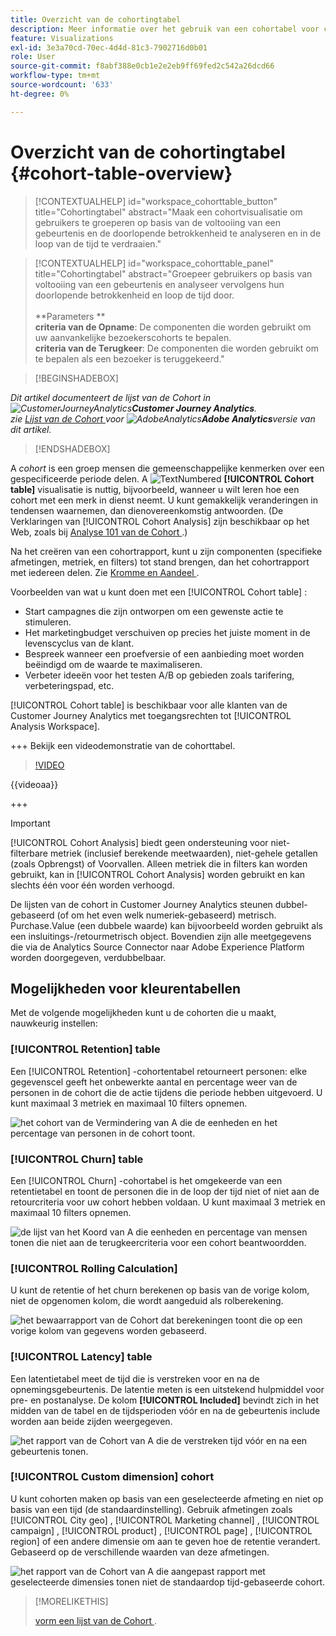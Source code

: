 ```yaml
---
title: Overzicht van de cohortingtabel
description: Meer informatie over het gebruik van een cohortabel voor cohortanalyse in Analysis Workspace
feature: Visualizations
exl-id: 3e3a70cd-70ec-4d4d-81c3-7902716d0b01
role: User
source-git-commit: f8abf388e0cb1e2e2eb9ff69fed2c542a26dcd66
workflow-type: tm+mt
source-wordcount: '633'
ht-degree: 0%

---
```


# Overzicht van de cohortingtabel {#cohort-table-overview}

<!-- markdownlint-disable MD034 -->

>[!CONTEXTUALHELP]
>id="workspace_cohorttable_button"
>title="Cohortingtabel"
>abstract="Maak een cohortvisualisatie om gebruikers te groeperen op basis van de voltooiing van een gebeurtenis en de doorlopende betrokkenheid te analyseren en in de loop van de tijd te verdraaien."

<!-- markdownlint-enable MD034 -->

<!-- markdownlint-disable MD034 -->

>[!CONTEXTUALHELP]
>id="workspace_cohorttable_panel"
>title="Cohortingtabel"
>abstract="Groepeer gebruikers op basis van voltooiing van een gebeurtenis en analyseer vervolgens hun doorlopende betrokkenheid en loop de tijd door.<br/><br/>**Parameters **<br/>**criteria van de Opname**: De componenten die worden gebruikt om uw aanvankelijke bezoekerscohorts te bepalen.<br/>**criteria van de Terugkeer**: De componenten die worden gebruikt om te bepalen als een bezoeker is teruggekeerd."

<!-- markdownlint-enable MD034 -->


>[!BEGINSHADEBOX]

*Dit artikel documenteert de lijst van de Cohort in ![ CustomerJourneyAnalytics ](/help/assets/icons/CustomerJourneyAnalytics.svg)**Customer Journey Analytics**.<br/> zie [ Lijst van de Cohort ](https://experienceleague.adobe.com/en/docs/analytics/analyze/analysis-workspace/visualizations/cohort-table/cohort-analysis) voor ![ AdobeAnalytics ](/help/assets/icons/AdobeAnalytics.svg)**Adobe Analytics**versie van dit artikel.*

>[!ENDSHADEBOX]


A *cohort* is een groep mensen die gemeenschappelijke kenmerken over een gespecificeerde periode delen. A ![ TextNumbered ](/help/assets/icons/TextNumbered.svg) **[!UICONTROL Cohort table]** visualisatie is nuttig, bijvoorbeeld, wanneer u wilt leren hoe een cohort met een merk in dienst neemt. U kunt gemakkelijk veranderingen in tendensen waarnemen, dan dienovereenkomstig antwoorden. (De Verklaringen van [!UICONTROL Cohort Analysis] zijn beschikbaar op het Web, zoals bij [ Analyse 101 van de Cohort ](https://en.wikipedia.org/wiki/Cohort_analysis).)

Na het creëren van een cohortrapport, kunt u zijn componenten (specifieke afmetingen, metriek, en filters) tot stand brengen, dan het cohortrapport met iedereen delen. Zie [ Kromme en Aandeel ](/help/analysis-workspace/curate-share/curate.md).

Voorbeelden van wat u kunt doen met een [!UICONTROL Cohort table] :

* Start campagnes die zijn ontworpen om een gewenste actie te stimuleren.
* Het marketingbudget verschuiven op precies het juiste moment in de levenscyclus van de klant.
* Bespreek wanneer een proefversie of een aanbieding moet worden beëindigd om de waarde te maximaliseren.
* Verbeter ideeën voor het testen A/B op gebieden zoals tarifering, verbeteringspad, etc.

[!UICONTROL Cohort table] is beschikbaar voor alle klanten van de Customer Journey Analytics met toegangsrechten tot [!UICONTROL Analysis Workspace].

+++ Bekijk een videodemonstratie van de cohorttabel.

>[!VIDEO](https://video.tv.adobe.com/v/23990/?quality=12)

{{videoaa}}

+++

>[!IMPORTANT]
>
>[!UICONTROL Cohort Analysis] biedt geen ondersteuning voor niet-filterbare metriek (inclusief berekende meetwaarden), niet-gehele getallen (zoals Opbrengst) of Voorvallen. Alleen metriek die in filters kan worden gebruikt, kan in [!UICONTROL Cohort Analysis] worden gebruikt en kan slechts één voor één worden verhoogd.

De lijsten van de cohort in Customer Journey Analytics steunen dubbel-gebaseerd (of om het even welk numeriek-gebaseerd) metrisch. Purchase.Value (een dubbele waarde) kan bijvoorbeeld worden gebruikt als een insluitings-/retourmetrisch object. Bovendien zijn alle meetgegevens die via de Analytics Source Connector naar Adobe Experience Platform worden doorgegeven, verdubbelbaar.

## Mogelijkheden voor kleurentabellen

Met de volgende mogelijkheden kunt u de cohorten die u maakt, nauwkeurig instellen:

### [!UICONTROL Retention] table

Een [!UICONTROL Retention] -cohortentabel retourneert personen: elke gegevenscel geeft het onbewerkte aantal en percentage weer van de personen in de cohort die de actie tijdens die periode hebben uitgevoerd. U kunt maximaal 3 metriek en maximaal 10 filters opnemen.

![ het cohort van de Vermindering van A die de eenheden en het percentage van personen in de cohort toont.](assets/retention-report.png)

### [!UICONTROL Churn] table

Een [!UICONTROL Churn] -cohortabel is het omgekeerde van een retentietabel en toont de personen die in de loop der tijd niet of niet aan de retourcriteria voor uw cohort hebben voldaan. U kunt maximaal 3 metriek en maximaal 10 filters opnemen.

![ de lijst van het Koord van A die eenheden en percentage van mensen tonen die niet aan de terugkeercriteria voor een cohort beantwoordden.](assets/churn-report.png)

### [!UICONTROL Rolling Calculation]

U kunt de retentie of het churn berekenen op basis van de vorige kolom, niet de opgenomen kolom, die wordt aangeduid als rolberekening.

![ het bewaarrapport van de Cohort dat berekeningen toont die op een vorige kolom van gegevens worden gebaseerd.](assets/retention-report-rolling.png)

### [!UICONTROL Latency] table

Een latentietabel meet de tijd die is verstreken voor en na de opnemingsgebeurtenis. De latentie meten is een uitstekend hulpmiddel voor pre- en postanalyse. De kolom **[!UICONTROL Included]** bevindt zich in het midden van de tabel en de tijdsperioden vóór en na de gebeurtenis include worden aan beide zijden weergegeven.

![ het rapport van de Cohort van A die de verstreken tijd vóór en na een gebeurtenis tonen.](assets/retention-report-latency.png)

### [!UICONTROL Custom dimension] cohort

U kunt cohorten maken op basis van een geselecteerde afmeting en niet op basis van een tijd (de standaardinstelling). Gebruik afmetingen zoals [!UICONTROL City geo] , [!UICONTROL Marketing channel] , [!UICONTROL campaign] , [!UICONTROL product] , [!UICONTROL page] , [!UICONTROL region] of een andere dimensie om aan te geven hoe de retentie verandert. Gebaseerd op de verschillende waarden van deze afmetingen.

![ het rapport van de Cohort van A die aangepast rapport met geselecteerde dimensies tonen niet de standaardop tijd-gebaseerde cohort.](assets/retention-dimensions.png)

>[!MORELIKETHIS]
>
>[ vorm een lijst van de Cohort ](/help/analysis-workspace/visualizations/cohort-table/t-cohort.md).
>


